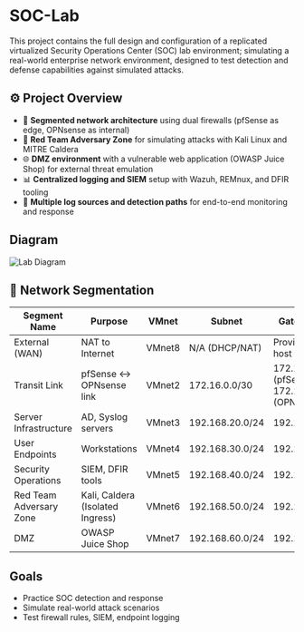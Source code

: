 # SOC-Lab

This project contains the full design and configuration of a replicated virtualized Security Operations Center (SOC) lab environment; simulating a real-world enterprise network environment, designed to test detection and defense capabilities against simulated attacks.

## ⚙️ Project Overview
- 🔐 **Segmented network architecture** using dual firewalls (pfSense as edge, OPNsense as internal)
- 🧨 **Red Team Adversary Zone** for simulating attacks with Kali Linux and MITRE Caldera
- 🌐 **DMZ environment** with a vulnerable web application (OWASP Juice Shop) for external threat emulation
- 📊 **Centralized logging and SIEM** setup with Wazuh, REMnux, and DFIR tooling
- 🔎 **Multiple log sources and detection paths** for end-to-end monitoring and response


## Diagram
![Lab Diagram](./assets/lab-diagran.jpg)

## 🧱 Network Segmentation

| Segment Name            | Purpose                        | VMnet  | Subnet            | Gateway IP     |
|-------------------------|--------------------------------|--------|-------------------|----------------|
| External (WAN)          | NAT to Internet                | VMnet8 | N/A (DHCP/NAT)    | Provided by host |
| Transit Link            | pfSense ↔ OPNsense link        | VMnet2 | 172.16.0.0/30     | 172.16.0.1 (pfSense) / 172.16.0.2 (OPNsense) |
| Server Infrastructure   | AD, Syslog servers             | VMnet3 | 192.168.20.0/24   | 192.168.20.1   |
| User Endpoints          | Workstations                   | VMnet4 | 192.168.30.0/24   | 192.168.30.1   |
| Security Operations     | SIEM, DFIR tools               | VMnet5 | 192.168.40.0/24   | 192.168.40.1   |
| Red Team Adversary Zone | Kali, Caldera (Isolated Ingress) | VMnet6 | 192.168.50.0/24 | 192.168.50.1   |
| DMZ                     | OWASP Juice Shop               | VMnet7 | 192.168.60.0/24   | 192.168.60.1   |


## Goals
- Practice SOC detection and response
- Simulate real-world attack scenarios
- Test firewall rules, SIEM, endpoint logging


